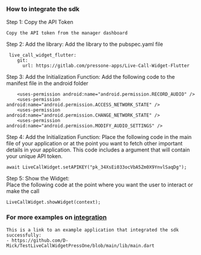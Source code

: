### How to integrate the sdk

Step 1: Copy the API Token

```
Copy the API token from the manager dashboard
````
   
Step 2: Add the library: 
Add the library to the pubspec.yaml file
```
 live_call_widget_flutter:
    git:
      url: https://gitlab.com/pressone-apps/Live-Call-Widget-Flutter
```      

Step 3: Add the Initialization Function:
Add the following code to the manifest file in the android folder
```
    <uses-permission android:name="android.permission.RECORD_AUDIO" />
    <uses-permission android:name="android.permission.ACCESS_NETWORK_STATE" />
    <uses-permission android:name="android.permission.CHANGE_NETWORK_STATE" />
    <uses-permission android:name="android.permission.MODIFY_AUDIO_SETTINGS" />
```

Step 4: Add the Initialization Function:
Place the following code in the main file of your application or at the point you want to fetch other important details in your application. This code includes a <String> argument that will contain your unique API token.
```
await LiveCallWidget.setAPIKEY("pk_34XsEi033ocVbA5Zm0X9YnvlSaqDg");
```

Step 5: Show the Widget:\
Place the following code at the point where you want the user to interact or make the call
```
LiveCallWidget.showWidget(context);
```

### For more examples on [integration](https://github.com/D-Mick/TestLiveCallWidgetPressOne/blob/main/lib/main.dart)

```
This is a link to an example application that integrated the sdk successfully:
- https://github.com/D-Mick/TestLiveCallWidgetPressOne/blob/main/lib/main.dart
```



